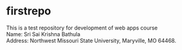 # firstrepo
This is a test repository for development of web apps course<br>
Name: Sri Sai Krishna Bathula<br>
Address: Northwest Missouri State University, Maryville, MO 64468.
